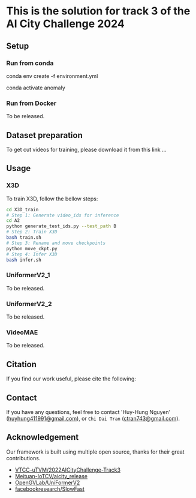 # This is the solution for track 3 of the AI City Challenge 2024

## Setup
### Run from conda
conda env create -f environment.yml

conda activate anomaly

### Run from Docker
To be released.

## Dataset preparation
To get cut videos for training, please download it from this link ... 

## Usage
### X3D
To train X3D, follow the bellow steps:
```bash
cd X3D_train
# Step 1: Generate video_ids for inference
cd A2
python generate_test_ids.py --test_path B
# Step 2: Train X3D
bash train.sh
# Step 3: Rename and move checkpoints
python move_ckpt.py
# Step 4: Infer X3D
bash infer.sh
```

### UniformerV2_1
To be released.

### UniformerV2_2
To be released.

### VideoMAE
To be released.

## Citation
If you find our work useful, please cite the following:

## Contact
If you have any questions, feel free to contact 'Huy-Hung Nguyen' ([huyhung411991@gmail.com](huyhung411991@gmail.com)), or `Chi Dai Tran` ([ctran743@gmail.com](ctran743@gmail.com)).

##  Acknowledgement
Our framework is built using multiple open source, thanks for their great contributions.
<!--ts-->
* [VTCC-uTVM/2022AICityChallenge-Track3](https://github.com/VTCC-uTVM/2022AICityChallenge-Track3)
* [Meituan-IoTCV/aicity_release](https://github.com/Meituan-IoTCV/aicity_release)
* [OpenGVLab/UniFormerV2](https://github.com/OpenGVLab/UniFormerV2)
* [facebookresearch/SlowFast](https://github.com/facebookresearch/SlowFast)
<!--te-->